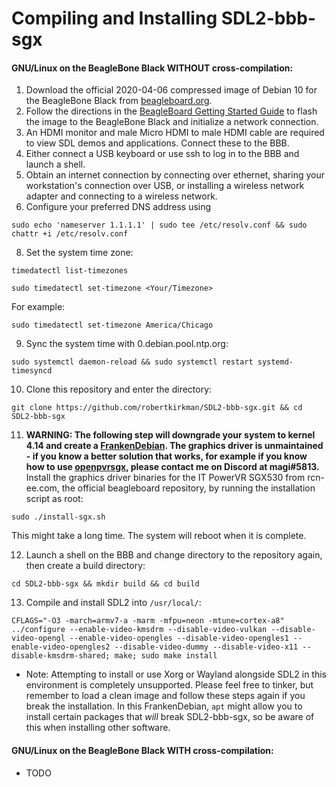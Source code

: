 # Compiling and Installing SDL2-bbb-sgx
#### GNU/Linux on the BeagleBone Black WITHOUT cross-compilation:
1. Download the official 2020-04-06 compressed image of Debian 10 for the BeagleBone Black from [beagleboard.org](https://debian.beagleboard.org/images/bone-debian-10.3-iot-armhf-2020-04-06-4gb.img.xz).
2. Follow the directions in the [BeagleBoard Getting Started Guide](https://beagleboard.org/getting-started) to flash the image to the BeagleBone Black and initialize a network connection. 
3. An HDMI monitor and male Micro HDMI to male HDMI cable are required to view SDL demos and applications. Connect these to the BBB.
4. Either connect a USB keyboard or use ssh to log in to the BBB and launch a shell.
5. Obtain an internet connection by connecting over ethernet, sharing your workstation's connection over USB, or installing a wireless network adapter and connecting to a wireless network.
6. Configure your preferred DNS address using 

`sudo echo 'nameserver 1.1.1.1' | sudo tee /etc/resolv.conf && sudo chattr +i /etc/resolv.conf`

8. Set the system time zone:

`timedatectl list-timezones`

`sudo timedatectl set-timezone <Your/Timezone>`

For example:

`sudo timedatectl set-timezone America/Chicago`

9. Sync the system time with 0.debian.pool.ntp.org:

`sudo systemctl daemon-reload && sudo systemctl restart systemd-timesyncd`

10. Clone this repository and enter the directory:

`git clone https://github.com/robertkirkman/SDL2-bbb-sgx.git && cd SDL2-bbb-sgx`

11. **WARNING: The following step will downgrade your system to kernel 4.14 and create a [FrankenDebian](https://wiki.debian.org/DontBreakDebian). The graphics driver is unmaintained - if you know a better solution that works, for example if you know how to use [openpvrsgx](https://github.com/openpvrsgx-devgroup/linux_openpvrsgx), please contact me on Discord at magi#5813.**
Install the graphics driver binaries for the IT PowerVR SGX530 from rcn-ee.com, the official beagleboard repository, by running the installation script as root:

`sudo ./install-sgx.sh`

This might take a long time. The system will reboot when it is complete.


12. Launch a shell on the BBB and change directory to the repository again, then create a build directory:

`cd SDL2-bbb-sgx && mkdir build && cd build`

13. Compile and install SDL2 into `/usr/local/`:

`CFLAGS="-O3 -march=armv7-a -marm -mfpu=neon -mtune=cortex-a8" ../configure --enable-video-kmsdrm --disable-video-vulkan --disable-video-opengl --enable-video-opengles --disable-video-opengles1 --enable-video-opengles2 --disable-video-dummy --disable-video-x11 --disable-kmsdrm-shared; make; sudo make install`

- Note: Attempting to install or use Xorg or Wayland alongside SDL2 in this environment is completely unsupported. Please feel free to tinker, but remember to load a clean image and follow these steps again if you break the installation. In this FrankenDebian, `apt` might allow you to install certain packages that *will* break SDL2-bbb-sgx, so be aware of this when installing other software.

#### GNU/Linux on the BeagleBone Black WITH cross-compilation:
* TODO
